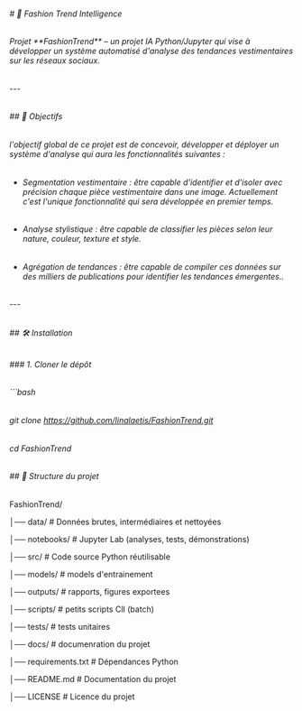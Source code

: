 ###### \# 👗 Fashion Trend Intelligence

######

###### Projet \*\*FashionTrend\*\* – un projet IA Python/Jupyter qui vise à développer un système automatisé d'analyse des tendances vestimentaires sur les réseaux sociaux.

######

###### ---

######

###### \## 🚀 Objectifs

###### l'objectif global de ce projet est de concevoir, développer et déployer un système d'analyse qui aura les fonctionnalités suivantes :

######

* ###### Segmentation vestimentaire : être capable d'identifier et d'isoler avec précision chaque pièce vestimentaire dans une image. Actuellement c'est l'unique fonctionnalité qui sera développée en premier temps.

######

* ###### Analyse stylistique : être capable de classifier les pièces selon leur nature, couleur, texture et style.

######

* ###### Agrégation de tendances : être capable de compiler ces données sur des milliers de publications pour identifier les tendances émergentes..

######

###### ---

######

###### \## 🛠️ Installation

######

###### \### 1. Cloner le dépôt

###### ```bash

###### git clone https://github.com/linalaetis/FashionTrend.git

###### cd FashionTrend





###### \## 📂 Structure du projet

FashionTrend/

│── data/ # Données brutes, intermédiaires et nettoyées

│── notebooks/ # Jupyter Lab (analyses, tests, démonstrations)

│── src/ # Code source Python réutilisable

│── models/ # models d'entrainement

│── outputs/ # rapports, figures exportees

│── scripts/ # petits scripts ClI (batch)

│── tests/ # tests unitaires

│── docs/ # documenration du projet

│── requirements.txt # Dépendances Python

│── README.md # Documentation du projet

│── LICENSE # Licence du projet
